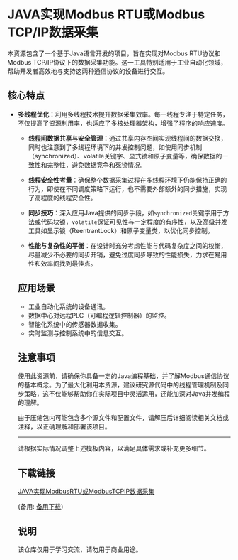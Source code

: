 # JAVA实现Modbus RTU或Modbus TCP/IP数据采集

本资源包含了一个基于Java语言开发的项目，旨在实现对Modbus RTU协议和Modbus TCP/IP协议下的数据采集功能。这一工具特别适用于工业自动化领域，帮助开发者高效地与支持这两种通信协议的设备进行交互。

## 核心特点

- **多线程优化**：利用多线程技术提升数据采集效率。每一线程专注于特定任务，不仅提高了资源利用率，也适应了多核处理器架构，增强了程序的响应速度。

  - **线程间数据共享与安全管理**：通过共享内存空间实现线程间的数据交换，同时也注意到了多线程环境下的并发控制问题，如使用同步机制（synchronized）、volatile关键字、显式锁和原子变量等，确保数据的一致性和完整性，避免数据竞争和死锁情况。

  - **线程安全性考量**：确保整个数据采集过程在多线程环境下仍能保持正确的行为，即使在不同调度策略下运行，也不需要外部额外的同步措施，实现了高程度的线程安全性。

  - **同步技巧**：深入应用Java提供的同步手段，如`synchronized`关键字用于方法或代码块锁，`volatile`保证可见性与一定程度的有序性，以及高级并发工具如显示锁（ReentrantLock）和原子变量类，以优化同步控制。

  - **性能与复杂性的平衡**：在设计时充分考虑性能与代码复杂度之间的权衡，尽量减少不必要的同步开销，避免过度同步导致的性能损失，力求在易用性和效率间找到最佳点。

  ## 应用场景

  - 工业自动化系统的设备通讯。
  - 数据中心对远程PLC（可编程逻辑控制器）的监控。
  - 智能化系统中的传感器数据收集。
  - 实时监测与控制系统中的信息交互。

  ## 注意事项

  使用此资源前，请确保你具备一定的Java编程基础，并了解Modbus通信协议的基本概念。为了最大化利用本资源，建议研究源代码中的线程管理机制及同步策略，这不仅能够帮助你在实际项目中灵活运用，还能加深对Java并发编程的理解。

  由于压缩包内可能包含多个源文件和配置文件，请解压后详细阅读相关文档或注释，以正确理解和部署该项目。

  ---

  请根据实际情况调整上述模板内容，以满足具体需求或补充更多细节。

  ## 下载链接
  [JAVA实现ModbusRTU或ModbusTCPIP数据采集](https://pan.quark.cn/s/cbc1983c16ed) 

  (备用: [备用下载](https://pan.baidu.com/s/1Bkb_Ak4as-P0t9zalibwAQ?pwd=1234))

  ## 说明

  该仓库仅用于学习交流，请勿用于商业用途。
